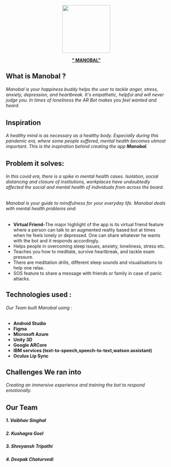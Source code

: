 
<p align=center><img src="https://github.com/Vaibhav5702/Manobal/blob/main/readme/MANOBAL.png" height=150 width=150 ></img></p>
<p align=center> <b><u> " MANOBAL" </b></u></p>

## What is Manobal ?
###### Manobal is your happiness buddy helps the user to tackle anger, stress, anxiety, depression, and heartbreak. It's empathetic, helpful and will never judge you. In times of loneliness the AR Bot makes you feel wanted and heard.
## Inspiration 
###### A healthy mind is as necessary as a healthy body. Especially during this pandemic era, where some people suffered, mental health becomes utmost important. This is the inspiration behind creating the app <b>Manobal</b>.

## Problem it solves:
###### In this covid era, there is a spike in mental health cases. Isolation, social distancing and closure of institutions, workplaces have undoubtedly affected the social and mental health of individuals from across the board.
###### Manobal is your guide to mindfulness for your everyday life. Manobal deals with mental health problems and:
<ul>
<li><b>Virtual Friend-</b>The major highlight of the app is its virtual friend feature where a person can talk to an augmented reality based bot at times when he feels lonely or depressed. One can share whatever he wants with the bot and it responds accordingly.</li>
<li>Helps people in overcoming sleep issues, anxiety, loneliness, stress etc.</li>
<li>Teaches you how to meditate, survive heartbreak, and tackle exam pressure.</li>
<li>There are meditation drills, different sleep sounds and visualisations to help one relax.</li>
<li>SOS feature to share a message with friends or family in case of panic attacks.</li>
</ul>


## Technologies used : 
###### Our Team built Manobal using  :
<ul>
  <li> <b>Android Studio</b> </li>
  <li> <b>Figma</b> </li>
  <li> <b>Microsoft Azure</b></li>
  <li> <b>Unity 3D</b></li>
  <li><b>Google ARCore</b></li>
  <li><b>IBM services (text-to-speech,speech-to-text,watson assistant)</b></li>
  <li><b>Oculus Lip Sync</b></li>
</ul>

## Challenges We ran into
###### Creating an immersive experience and training the bot to respond emotionally.

##   Our Team
##### 1. Vaibhav Singhal
##### 2. Kushagra Goel
##### 3. Shreyansh Tripathi
##### 4. Deepak Chaturvedi
